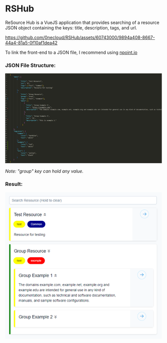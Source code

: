 # RSHub

ReSource Hub is a VueJS application that provides searching of a resource JSON object containing the keys: title, description, tags, and url.

https://github.com/0necloud/RSHub/assets/60743000/9894a408-8667-44a4-81a5-0f10af1dea42

To link the front-end to a JSON file, I recommend using [npoint.io](https://www.npoint.io/)

### JSON File Structure:

![](demo/json.png)

_Note: "group" key can hold any value._

### Result:

![](demo/result.png)
